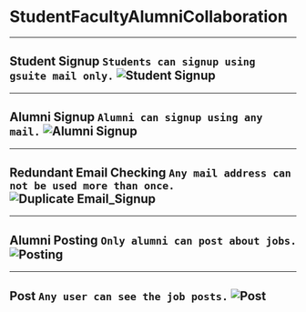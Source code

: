 # StudentFacultyAlumniCollaboration

-----------------------------------
**Student Signup**
``
Students can signup using gsuite mail only.
``
![Student Signup]()
-----------------------------------


-----------------------------------
**Alumni Signup**
``
Alumni can signup using any mail.
``
![Alumni Signup]()
-----------------------------------


-----------------------------------
**Redundant Email Checking**
``
Any mail address can not be used more than once.
``
![Duplicate Email_Signup]()
-----------------------------------


-----------------------------------
**Alumni Posting**
``
Only alumni can post about jobs.
``
![Posting]()
-----------------------------------


-----------------------------------
**Post**
``
Any user can see the job posts.
``
![Post]()
-----------------------------------

